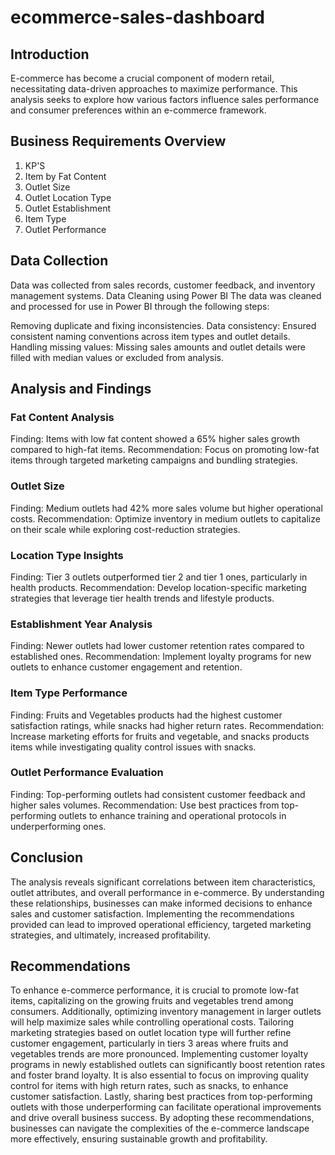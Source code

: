 # ecommerce-sales-dashboard
## Introduction
E-commerce has become a crucial component of modern retail, necessitating data-driven approaches to maximize performance. This analysis seeks to explore how various factors influence sales performance and consumer preferences within an e-commerce framework.

## Business Requirements Overview
1. KP'S
2. Item by Fat Content
3. Outlet Size
4. Outlet Location Type
5. Outlet Establishment
6. Item Type
7. Outlet Performance


## Data Collection 
Data was collected from sales records, customer feedback, and inventory management systems. 
Data Cleaning using Power BI
The data was cleaned and processed for use in Power BI through the following steps:

Removing duplicate and fixing inconsistencies.
Data consistency: Ensured consistent naming conventions across item types and outlet details.
Handling missing values: Missing sales amounts and outlet details were filled with median values or excluded from analysis.


## Analysis and Findings

### Fat Content Analysis
Finding: Items with low fat content showed a 65% higher sales growth compared to high-fat items.
Recommendation: Focus on promoting low-fat items through targeted marketing campaigns and bundling strategies.

### Outlet Size
Finding: Medium outlets had 42% more sales volume but higher operational costs.
Recommendation: Optimize inventory in medium outlets to capitalize on their scale while exploring cost-reduction strategies.

### Location Type Insights
Finding: Tier 3 outlets outperformed tier 2 and tier 1 ones, particularly in health products.
Recommendation: Develop location-specific marketing strategies that leverage tier health trends and lifestyle products.

### Establishment Year Analysis
Finding: Newer outlets had lower customer retention rates compared to established ones.
Recommendation: Implement loyalty programs for new outlets to enhance customer engagement and retention.

### Item Type Performance
Finding: Fruits and Vegetables products had the highest customer satisfaction ratings, while snacks had higher return rates.
Recommendation: Increase marketing efforts for fruits and vegetable, and snacks products items while investigating quality control issues with snacks.

### Outlet Performance Evaluation
Finding: Top-performing outlets had consistent customer feedback and higher sales volumes.
Recommendation: Use best practices from top-performing outlets to enhance training and operational protocols in underperforming ones.

## Conclusion
The analysis reveals significant correlations between item characteristics, outlet attributes, and overall performance in e-commerce. By understanding these relationships, businesses can make informed decisions to enhance sales and customer satisfaction. Implementing the recommendations provided can lead to improved operational efficiency, targeted marketing strategies, and ultimately, increased profitability.

## Recommendations
To enhance e-commerce performance, it is crucial to promote low-fat items, capitalizing on the growing fruits and vegetables trend among consumers. Additionally, optimizing inventory management in larger outlets will help maximize sales while controlling operational costs. Tailoring marketing strategies based on outlet location type will further refine customer engagement, particularly in tiers 3 areas where fruits and vegetables trends are more pronounced. Implementing customer loyalty programs in newly established outlets can significantly boost retention rates and foster brand loyalty. It is also essential to focus on improving quality control for items with high return rates, such as snacks, to enhance customer satisfaction. Lastly, sharing best practices from top-performing outlets with those underperforming can facilitate operational improvements and drive overall business success. By adopting these recommendations, businesses can navigate the complexities of the e-commerce landscape more effectively, ensuring sustainable growth and profitability.
